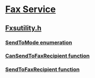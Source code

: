 # [Fax Service](../_fax/index.md)
## [Fxsutility.h](index.md)
### [SendToMode enumeration](../fxsutility/ne-fxsutility-sendtomode.md)
### [CanSendToFaxRecipient function](../fxsutility/nf-fxsutility-cansendtofaxrecipient.md)
### [SendToFaxRecipient function](../fxsutility/nf-fxsutility-sendtofaxrecipient.md)
